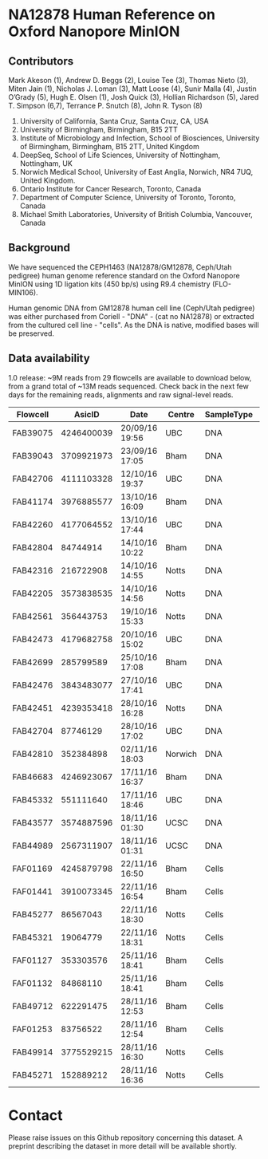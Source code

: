 # NA12878 Human Reference on Oxford Nanopore MinION

## Contributors

Mark Akeson (1), Andrew D. Beggs (2), Louise Tee (3), Thomas Nieto (3), Miten Jain (1), Nicholas J. Loman (3), Matt Loose (4), Sunir Malla (4), Justin O’Grady (5), Hugh E. Olsen (1), Josh Quick (3), Hollian Richardson (5), Jared T. Simpson (6,7), Terrance P. Snutch (8), John R. Tyson (8)

   1. University of California, Santa Cruz, Santa Cruz, CA, USA
   2. University of Birmingham, Birmingham, B15 2TT
   3. Institute of Microbiology and Infection, School of Biosciences, University of Birmingham, Birmingham, B15 2TT, United Kingdom
   4. DeepSeq, School of Life Sciences, University of Nottingham, Nottingham, UK
   5. Norwich Medical School, University of East Anglia, Norwich, NR4 7UQ, United Kingdom.
   6. Ontario Institute for Cancer Research, Toronto, Canada
   7. Department of Computer Science, University of Toronto, Toronto, Canada
   8. Michael Smith Laboratories, University of British Columbia, Vancouver, Canada

## Background

We have sequenced the CEPH1463 (NA12878/GM12878, Ceph/Utah pedigree) human genome reference standard on the Oxford Nanopore MinION using 1D ligation kits (450 bp/s) using R9.4 chemistry (FLO-MIN106).

Human genomic DNA from GM12878 human cell line (Ceph/Utah pedigree) was either purchased from Coriell - "DNA" - (cat no NA12878) or extracted from the cultured cell line - "cells".  As the DNA is native, modified bases will be preserved.

## Data availability

1.0 release: ~9M reads from 29 flowcells are available to download below, from a grand total of ~13M reads sequenced. Check back in the next few days for the remaining reads, alignments and raw signal-level reads.

| Flowcell | AsicID     | Date           | Centre  | SampleType | Links                                                                          | 
|----------|------------|----------------|---------|------------|--------------------------------------------------------------------------------| 
| FAB39075 | 4246400039 | 20/09/16 19:56 | UBC     | DNA        | [FASTQ](http://s3.climb.ac.uk/nanopore-human-wgs/4246400039-FAB39075.fastq.gz) | 
| FAB39043 | 3709921973 | 23/09/16 17:05 | Bham    | DNA        | [FASTQ](http://s3.climb.ac.uk/nanopore-human-wgs/3709921973-FAB39043.fastq.gz) | 
| FAB42706 | 4111103328 | 12/10/16 19:37 | UBC     | DNA        | [FASTQ](http://s3.climb.ac.uk/nanopore-human-wgs/4111103328-FAB42706.fastq.gz) | 
| FAB41174 | 3976885577 | 13/10/16 16:09 | Bham    | DNA        | [FASTQ](http://s3.climb.ac.uk/nanopore-human-wgs/3976885577-FAB41174.fastq.gz) | 
| FAB42260 | 4177064552 | 13/10/16 17:44 | UBC     | DNA        | [FASTQ](http://s3.climb.ac.uk/nanopore-human-wgs/4177064552-FAB42260.fastq.gz) | 
| FAB42804 | 84744914   | 14/10/16 10:22 | Bham    | DNA        | [FASTQ](http://s3.climb.ac.uk/nanopore-human-wgs/84744914-FAB42804.fastq.gz)   | 
| FAB42316 | 216722908  | 14/10/16 14:55 | Notts   | DNA        | [FASTQ](http://s3.climb.ac.uk/nanopore-human-wgs/216722908-FAB42316.fastq.gz)  | 
| FAB42205 | 3573838535 | 14/10/16 14:56 | Notts   | DNA        | [FASTQ](http://s3.climb.ac.uk/nanopore-human-wgs/3573838535-FAB42205.fastq.gz) | 
| FAB42561 | 356443753  | 19/10/16 15:33 | Notts   | DNA        | [FASTQ](http://s3.climb.ac.uk/nanopore-human-wgs/356443753-FAB42561.fastq.gz)  | 
| FAB42473 | 4179682758 | 20/10/16 15:02 | UBC     | DNA        | [FASTQ](http://s3.climb.ac.uk/nanopore-human-wgs/4179682758-FAB42473.fastq.gz) | 
| FAB42699 | 285799589  | 25/10/16 17:08 | Bham    | DNA        | [FASTQ](http://s3.climb.ac.uk/nanopore-human-wgs/285799589-FAB42699.fastq.gz)  | 
| FAB42476 | 3843483077 | 27/10/16 17:41 | UBC     | DNA        | [FASTQ](http://s3.climb.ac.uk/nanopore-human-wgs/3843483077-FAB42476.fastq.gz) | 
| FAB42451 | 4239353418 | 28/10/16 16:28 | Notts   | DNA        | [FASTQ](http://s3.climb.ac.uk/nanopore-human-wgs/4239353418-FAB42451.fastq.gz) | 
| FAB42704 | 87746129   | 28/10/16 17:02 | UBC     | DNA        | [FASTQ](http://s3.climb.ac.uk/nanopore-human-wgs/87746129-FAB42704.fastq.gz)   | 
| FAB42810 | 352384898  | 02/11/16 18:03 | Norwich | DNA        | [FASTQ](http://s3.climb.ac.uk/nanopore-human-wgs/352384898-FAB42810.fastq.gz)  | 
| FAB46683 | 4246923067 | 17/11/16 16:37 | Bham    | DNA        | [FASTQ](http://s3.climb.ac.uk/nanopore-human-wgs/4246923067-FAB46683.fastq.gz) | 
| FAB45332 | 551111640  | 17/11/16 18:46 | UBC     | DNA        | [FASTQ](http://s3.climb.ac.uk/nanopore-human-wgs/551111640-FAB45332.fastq.gz)  | 
| FAB43577 | 3574887596 | 18/11/16 01:30 | UCSC    | DNA        | [FASTQ](http://s3.climb.ac.uk/nanopore-human-wgs/3574887596-FAB43577.fastq.gz) | 
| FAB44989 | 2567311907 | 18/11/16 01:31 | UCSC    | DNA        | [FASTQ](http://s3.climb.ac.uk/nanopore-human-wgs/2567311907-FAB44989.fastq.gz) | 
| FAF01169 | 4245879798 | 22/11/16 16:50 | Bham    | Cells      | [FASTQ](http://s3.climb.ac.uk/nanopore-human-wgs/4245879798-FAF01169.fastq.gz) | 
| FAF01441 | 3910073345 | 22/11/16 16:54 | Bham    | Cells      | [FASTQ](http://s3.climb.ac.uk/nanopore-human-wgs/3910073345-FAF01441.fastq.gz) | 
| FAB45277 | 86567043   | 22/11/16 18:30 | Notts   | Cells      | [FASTQ](http://s3.climb.ac.uk/nanopore-human-wgs/86567043-FAB45277.fastq.gz)   | 
| FAB45321 | 19064779   | 22/11/16 18:31 | Notts   | Cells      | [FASTQ](http://s3.climb.ac.uk/nanopore-human-wgs/19064779-FAB45321.fastq.gz)   | 
| FAF01127 | 353303576  | 25/11/16 18:41 | Bham    | Cells      | [FASTQ](http://s3.climb.ac.uk/nanopore-human-wgs/353303576-FAF01127.fastq.gz)  | 
| FAF01132 | 84868110   | 25/11/16 18:41 | Bham    | Cells      | [FASTQ](http://s3.climb.ac.uk/nanopore-human-wgs/84868110-FAF01132.fastq.gz)   | 
| FAB49712 | 622291475  | 28/11/16 12:53 | Bham    | Cells      | [FASTQ](http://s3.climb.ac.uk/nanopore-human-wgs/622291475-FAB49712.fastq.gz)  | 
| FAF01253 | 83756522   | 28/11/16 12:54 | Bham    | Cells      | [FASTQ](http://s3.climb.ac.uk/nanopore-human-wgs/83756522-FAF01253.fastq.gz)   | 
| FAB49914 | 3775529215 | 28/11/16 16:30 | Notts   | Cells      | [FASTQ](http://s3.climb.ac.uk/nanopore-human-wgs/3775529215-FAB49914.fastq.gz) | 
| FAB45271 | 152889212  | 28/11/16 16:36 | Notts   | Cells      | [FASTQ](http://s3.climb.ac.uk/nanopore-human-wgs/152889212-FAB45271.fastq.gz)  | 

# Contact

Please raise issues on this Github repository concerning this dataset. A preprint describing the dataset in more detail will be available shortly.


